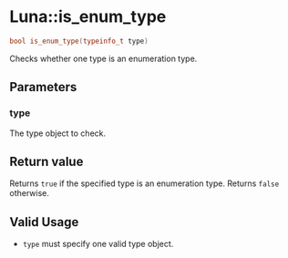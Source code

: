 # Luna::is_enum_type

```c++
bool is_enum_type(typeinfo_t type)
```

Checks whether one type is an enumeration type. 



## Parameters
### type
The type object to check. 

## Return value
Returns `true` if the specified type is an enumeration type. Returns `false` otherwise. 

## Valid Usage
* `type` must specify one valid type object. 

